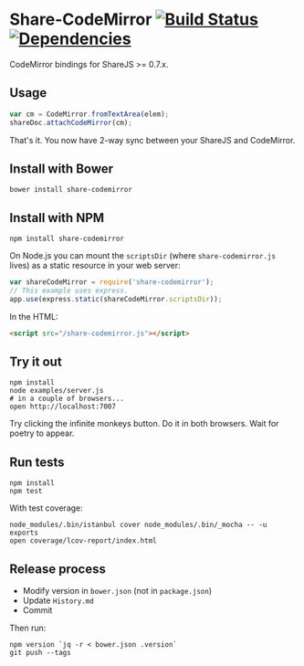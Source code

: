 # Share-CodeMirror [![Build Status](https://secure.travis-ci.org/share/share-codemirror.png)](http://travis-ci.org/share/share-codemirror) [![Dependencies](https://david-dm.org/share/share-codemirror.png)](https://david-dm.org/share/share-codemirror)

CodeMirror bindings for ShareJS >= 0.7.x.

## Usage

```javascript
var cm = CodeMirror.fromTextArea(elem);
shareDoc.attachCodeMirror(cm);
```

That's it. You now have 2-way sync between your ShareJS and CodeMirror. 

## Install with Bower

```
bower install share-codemirror
```

## Install with NPM

```
npm install share-codemirror
```

On Node.js you can mount the `scriptsDir` (where `share-codemirror.js` lives) as a static resource 
in your web server:

```javascript
var shareCodeMirror = require('share-codemirror');
// This example uses express.
app.use(express.static(shareCodeMirror.scriptsDir));
```

In the HTML:

```html
<script src="/share-codemirror.js"></script>
```

## Try it out

```
npm install
node examples/server.js
# in a couple of browsers...
open http://localhost:7007
```

Try clicking the infinite monkeys button. Do it in both browsers.
Wait for poetry to appear.

## Run tests

```
npm install
npm test
```

With test coverage:

```
node_modules/.bin/istanbul cover node_modules/.bin/_mocha -- -u exports
open coverage/lcov-report/index.html
```

## Release process

* Modify version in `bower.json` (not in `package.json`)
* Update `History.md`
* Commit

Then run:

```
npm version `jq -r < bower.json .version`
git push --tags
```
